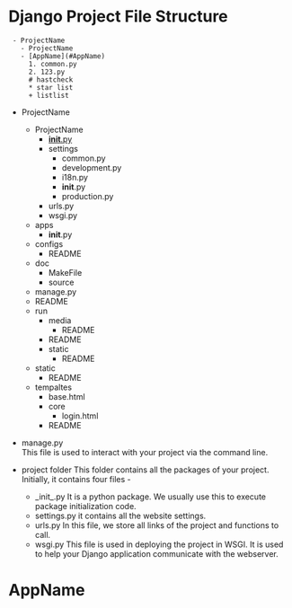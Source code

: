 # Django Project File Structure


     - ProjectName
       - ProjectName
       - [AppName](#AppName)
         1. common.py
         2. 123.py
         # hastcheck
         * star list
         + listlist

- ProjectName
  - ProjectName
    - [__init__.py](#__init__)
    - settings
      - common.py
      - development.py
      - i18n.py
      - __init__.py
      - production.py
    - urls.py
    - wsgi.py
  - apps
    - __init__.py
  - configs
    - README
  - doc
    - MakeFile
    - source
  - manage.py
  - README
  - run
    - media
      - README
    - README
    - static
      - README
  - static
    - README
  - tempaltes
    - base.html
    - core
      - login.html
    - README

- manage.py  
This file is used to interact with your project via the command line.
- project folder
This folder contains all the packages of your project. Initially, it contains four files -
  - \_init_.py
  It is a python package. We usually use this to execute package initialization code.
  - settings.py
  it contains all the website settings.
  - urls.py
  In this file, we store all links of the project and functions to call.
  - wsgi.py
  This file is used in deploying the project in WSGI. It is used to help your Django application communicate with the webserver.
  
  
# AppName

